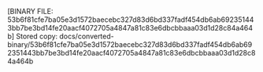 [BINARY FILE: 53b6f81cfe7ba05e3d1572baecebc327d83d6bd337fadf454db6ab692351443bb7be3bd14fe20aacf4072705a4847a81c83e6dbcbbaaa03d1d28c84a464b]
Stored copy: docs/converted-binary/53b6f81cfe7ba05e3d1572baecebc327d83d6bd337fadf454db6ab692351443bb7be3bd14fe20aacf4072705a4847a81c83e6dbcbbaaa03d1d28c84a464b
